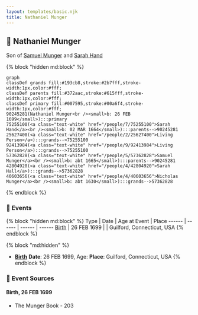 ```yaml
---
layout: templates/basic.njk
title: Nathaniel Munger
---
```

## 🔵 Nathaniel Munger

Son of [Samuel Munger](/people/5/57362828) and [Sarah Hand](/people/7/75255100)

{% block "hidden md:block" %}
```mermaid
graph
classDef grands fill:#193cb8,stroke:#2b7fff,stroke-width:1px,color:#fff;
classDef parents fill:#372aac,stroke:#615fff,stroke-width:1px,color:#fff;
classDef primary fill:#007595,stroke:#00a6f4,stroke-width:1px,color:#fff;
90245281(Nathaniel Munger<br /><small>b: 26 FEB 1699</small>):::primary
75255100(<a class="text-white" href="/people/7/75255100">Sarah Hand</a><br /><small>b: 02 MAR 1664</small>):::parents-->90245281
25627400(<a class="text-white" href="/people/2/25627400">Living Person</a>):::grands-->75255100
92413984(<a class="text-white" href="/people/9/92413984">Living Person</a>):::grands-->75255100
57362828(<a class="text-white" href="/people/5/57362828">Samuel Munger</a><br /><small>b: abt 1665</small>):::parents-->90245281
42804920(<a class="text-white" href="/people/4/42804920">Sarah Hall</a>):::grands-->57362828
40603656(<a class="text-white" href="/people/4/40603656">Nicholas Munger</a><br /><small>b: abt 1630</small>):::grands-->57362828
```
{% endblock %}

### 📆 Events

{% block "hidden md:block" %}
Type | Date | Age at Event | Place
------ | ------ | ------ | ------
[Birth](#event-event-2) | 26 FEB 1699 |  | Guilford, Connecticut, USA
{% endblock %}

{% block "md:hidden" %}
- **[Birth](#event-event-2)**
**Date**: 26 FEB 1699, Age:
**Place**: Guilford, Connecticut, USA
{% endblock %}

### 📰 Event Sources

#### <a id="event-event-2"></a> Birth, 26 FEB 1699
* The Munger Book  - 203